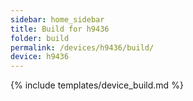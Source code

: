 ```yaml
---
sidebar: home_sidebar
title: Build for h9436
folder: build
permalink: /devices/h9436/build/
device: h9436
---
```

{% include templates/device_build.md %}
